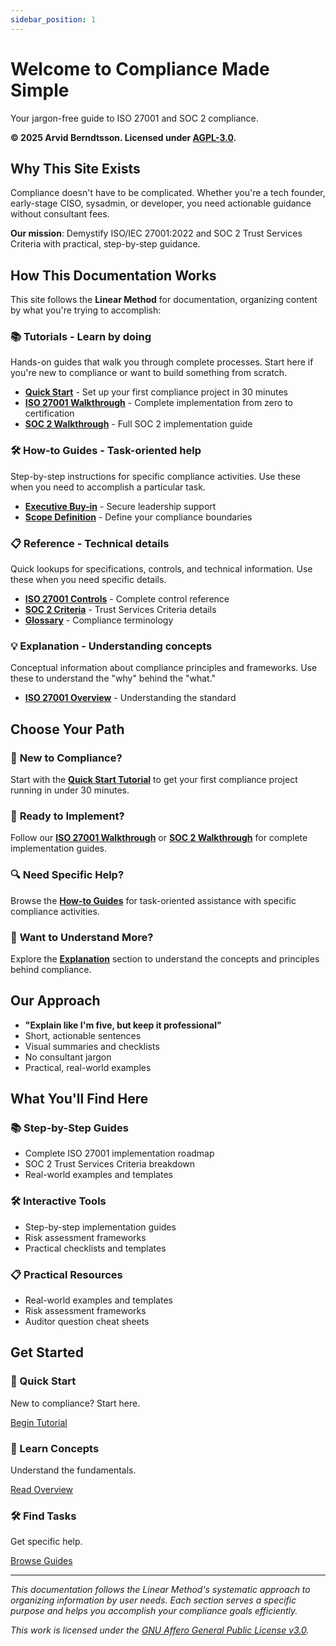 ```yaml
---
sidebar_position: 1
---
```


# Welcome to Compliance Made Simple

Your jargon-free guide to ISO 27001 and SOC 2 compliance.

**© 2025 Arvid Berndtsson. Licensed under [AGPL-3.0](https://www.gnu.org/licenses/agpl-3.0.en.html).**

## Why This Site Exists

Compliance doesn't have to be complicated. Whether you're a tech founder, early-stage CISO, sysadmin, or developer, you need actionable guidance without consultant fees.

**Our mission**: Demystify ISO/IEC 27001:2022 and SOC 2 Trust Services Criteria with practical, step-by-step guidance.

## How This Documentation Works

This site follows the **Linear Method** for documentation, organizing content by what you're trying to accomplish:

### 📚 **Tutorials** - Learn by doing
Hands-on guides that walk you through complete processes. Start here if you're new to compliance or want to build something from scratch.

- **[Quick Start](./tutorials/quick-start.md)** - Set up your first compliance project in 30 minutes
- **[ISO 27001 Walkthrough](./tutorials/iso27001-walkthrough.md)** - Complete implementation from zero to certification
- **[SOC 2 Walkthrough](./tutorials/soc2-walkthrough.md)** - Full SOC 2 implementation guide

### 🛠️ **How-to Guides** - Task-oriented help
Step-by-step instructions for specific compliance activities. Use these when you need to accomplish a particular task.

- **[Executive Buy-in](./how-to/executive-buyin.md)** - Secure leadership support
- **[Scope Definition](./how-to/scope-definition.md)** - Define your compliance boundaries

### 📋 **Reference** - Technical details
Quick lookups for specifications, controls, and technical information. Use these when you need specific details.

- **[ISO 27001 Controls](./reference/iso27001-controls.md)** - Complete control reference
- **[SOC 2 Criteria](./reference/soc2-criteria.md)** - Trust Services Criteria details
- **[Glossary](./reference/glossary.md)** - Compliance terminology

### 💡 **Explanation** - Understanding concepts
Conceptual information about compliance principles and frameworks. Use these to understand the "why" behind the "what."

- **[ISO 27001 Overview](./explanation/iso27001-overview.md)** - Understanding the standard

## Choose Your Path

### 🚀 **New to Compliance?**
Start with the **[Quick Start Tutorial](./tutorials/quick-start.md)** to get your first compliance project running in under 30 minutes.

### 🎯 **Ready to Implement?**
Follow our **[ISO 27001 Walkthrough](./tutorials/iso27001-walkthrough.md)** or **[SOC 2 Walkthrough](./tutorials/soc2-walkthrough.md)** for complete implementation guides.

### 🔍 **Need Specific Help?**
Browse the **[How-to Guides](./how-to/executive-buyin.md)** for task-oriented assistance with specific compliance activities.

### 📖 **Want to Understand More?**
Explore the **[Explanation](./explanation/iso27001-overview.md)** section to understand the concepts and principles behind compliance.

## Our Approach

- **"Explain like I'm five, but keep it professional"**
- Short, actionable sentences
- Visual summaries and checklists
- No consultant jargon
- Practical, real-world examples

## What You'll Find Here

### 📚 **Step-by-Step Guides**
- Complete ISO 27001 implementation roadmap
- SOC 2 Trust Services Criteria breakdown
- Real-world examples and templates

### 🛠️ **Interactive Tools**
- Step-by-step implementation guides
- Risk assessment frameworks
- Practical checklists and templates

### 📋 **Practical Resources**
- Real-world examples and templates
- Risk assessment frameworks
- Auditor question cheat sheets

## Get Started

<div style={{display: 'flex', gap: '1rem', marginTop: '2rem'}}>

<div style={{flex: 1, padding: '1rem', border: '1px solid #ddd', borderRadius: '8px'}}>
<h3>🚀 Quick Start</h3>
<p>New to compliance? Start here.</p>
<a href="./tutorials/quick-start.md" className="button button--primary">Begin Tutorial</a>
</div>

<div style={{flex: 1, padding: '1rem', border: '1px solid #ddd', borderRadius: '8px'}}>
<h3>📖 Learn Concepts</h3>
<p>Understand the fundamentals.</p>
<a href="./explanation/iso27001-overview.md" className="button button--primary">Read Overview</a>
</div>

<div style={{flex: 1, padding: '1rem', border: '1px solid #ddd', borderRadius: '8px'}}>
<h3>🛠️ Find Tasks</h3>
<p>Get specific help.</p>
<a href="./how-to/executive-buyin.md" className="button button--primary">Browse Guides</a>
</div>

</div>

---

*This documentation follows the Linear Method's systematic approach to organizing information by user needs. Each section serves a specific purpose and helps you accomplish your compliance goals efficiently.*

*This work is licensed under the [GNU Affero General Public License v3.0](https://www.gnu.org/licenses/agpl-3.0.en.html).* 